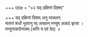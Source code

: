 +++
title = "०२ यद् दक्षिणां दिशम्"

+++
यद् दक्षिणां दिशम् अनु व्यचलन्  
मारुतं शर्धो भूत्वानु व्य् अचलन् मन्युम् अन्नादं कृत्वा ।  
मन्युनान्नादेनान्नम् (अत्ति य एवं वेद) ॥